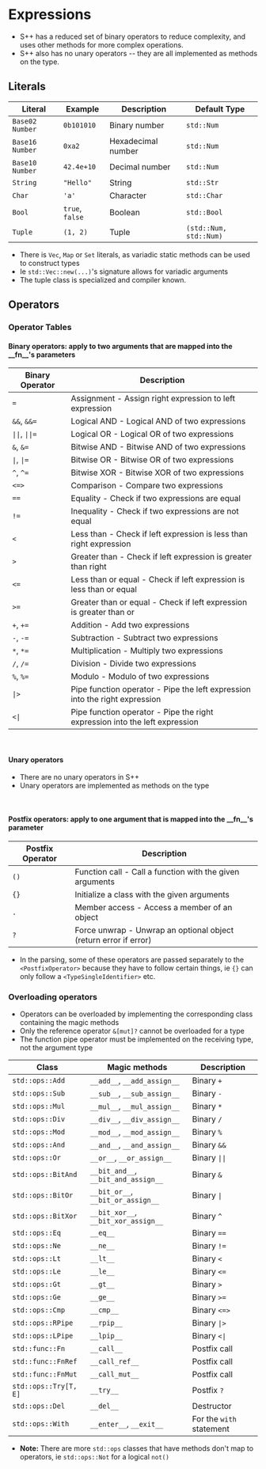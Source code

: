 # Expressions
- S++ has a reduced set of binary operators to reduce complexity, and uses other methods for more complex operations.
- S++ also has no unary operators -- they are all implemented as methods on the type.

## Literals
| Literal         | Example         | Description        | Default Type           |
|-----------------|-----------------|--------------------|------------------------|
| `Base02 Number` | `0b101010`      | Binary number      | `std::Num`             |
| `Base16 Number` | `0xa2`          | Hexadecimal number | `std::Num`             |
| `Base10 Number` | `42.4e+10`      | Decimal number     | `std::Num`             |
| `String`        | `"Hello"`       | String             | `std::Str`             |
| `Char`          | `'a'`           | Character          | `std::Char`            |
| `Bool`          | `true`, `false` | Boolean            | `std::Bool`            |
| `Tuple`         | `(1, 2)`        | Tuple              | `(std::Num, std::Num)` |
- There is `Vec`, `Map` or `Set` literals, as variadic static methods can be used to construct types
- Ie `std::Vec::new(...)`'s signature allows for variadic arguments
- The tuple class is specialized and compiler known.

## Operators
### Operator Tables
#### Binary operators: apply to two arguments that are mapped into the \_\_fn__'s parameters
| Binary Operator | Description                                                                 |
|-----------------|-----------------------------------------------------------------------------|
| `=`             | Assignment - Assign right expression to left expression                     |
| `&&`, `&&=`     | Logical AND - Logical AND of two expressions                                |
| `\|\|`, `\|\|=` | Logical OR - Logical OR of two expressions                                  |
| `&`, `&=`       | Bitwise AND - Bitwise AND of two expressions                                |
| `\|`, `\|=`     | Bitwise OR - Bitwise OR of two expressions                                  |
| `^`, `^=`       | Bitwise XOR - Bitwise XOR of two expressions                                |
| `<=>`           | Comparison - Compare two expressions                                        |
| `==`            | Equality - Check if two expressions are equal                               |
| `!=`            | Inequality - Check if two expressions are not equal                         |
| `<`             | Less than - Check if left expression is less than right expression          |
| `>`             | Greater than - Check if left expression is greater than right               |
| `<=`            | Less than or equal - Check if left expression is less than or equal         |
| `>=`            | Greater than or equal - Check if left expression is greater than or         |
| `+`, `+=`       | Addition - Add two expressions                                              |
| `-`, `-=`       | Subtraction - Subtract two expressions                                      |
| `*`, `*=`       | Multiplication - Multiply two expressions                                   |
| `/`, `/=`       | Division - Divide two expressions                                           |
| `%`, `%=`       | Modulo - Modulo of two expressions                                          |
| `\|>`           | Pipe function operator - Pipe the left expression into the right expression |
| `<\|`           | Pipe function operator - Pipe the right expression into the left expression |

<BR>

#### Unary operators
- There are no unary operators in S++
- Unary operators are implemented as methods on the type

<BR>

#### Postfix operators: apply to one argument that is mapped into the \_\_fn__'s parameter
| Postfix Operator | Description                                                      |
|------------------|------------------------------------------------------------------|
| `()`             | Function call - Call a function with the given arguments         |
| `{}`             | Initialize a class with the given arguments                      |
| `.`              | Member access - Access a member of an object                     |
| `?`              | Force unwrap - Unwrap an optional object (return error if error) |
- In the parsing, some of these operators are passed separately to the `<PostfixOperator>` because they have to follow certain things, ie `{}` can only follow a `<TypeSingleIdentifier>` etc.


### Overloading operators
- Operators can be overloaded by implementing the corresponding class containing the magic methods
- Only the reference operator `&[mut]?` cannot be overloaded for a type
- The function pipe operator must be implemented on the receiving type, not the argument type

| Class                 | Magic methods                       | Description              |
|-----------------------|-------------------------------------|--------------------------|
| `std::ops::Add`       | `__add__`, `__add_assign__`         | Binary `+`               |
| `std::ops::Sub`       | `__sub__`, `__sub_assign__`         | Binary `-`               |
| `std::ops::Mul`       | `__mul__`, `__mul_assign__`         | Binary `*`               |
| `std::ops::Div`       | `__div__`, `__div_assign__`         | Binary `/`               |
| `std::ops::Mod`       | `__mod__`, `__mod_assign__`         | Binary `%`               |
| `std::ops::And`       | `__and__`, `__and_assign__`         | Binary `&&`              |
| `std::ops::Or`        | `__or__`, `__or_assign__`           | Binary `\|\|`            |
| `std::ops::BitAnd`    | `__bit_and__`, `__bit_and_assign__` | Binary `&`               |
| `std::ops::BitOr`     | `__bit_or__`, `__bit_or_assign__`   | Binary `\|`              |
| `std::ops::BitXor`    | `__bit_xor__`, `__bit_xor_assign__` | Binary `^`               |
| `std::ops::Eq`        | `__eq__`                            | Binary `==`              |
| `std::ops::Ne`        | `__ne__`                            | Binary `!=`              |
| `std::ops::Lt`        | `__lt__`                            | Binary `<`               |
| `std::ops::Le`        | `__le__`                            | Binary `<=`              |
| `std::ops::Gt`        | `__gt__`                            | Binary `>`               |
| `std::ops::Ge`        | `__ge__`                            | Binary `>=`              |
| `std::ops::Cmp`       | `__cmp__`                           | Binary `<=>`             |
| `std::ops::RPipe`     | `__rpip__`                          | Binary `\|>`             |
| `std::ops::LPipe`     | `__lpip__`                          | Binary `<\|`             |
| `std::func::Fn`       | `__call__`                          | Postfix call             |
| `std::func::FnRef`    | `__call_ref__`                      | Postfix call             |
| `std::func::FnMut`    | `__call_mut__`                      | Postfix call             |
| `std::ops::Try[T, E]` | `__try__`                           | Postfix `?`              |
| `std::ops::Del`       | `__del__`                           | Destructor               |
| `std::ops::With`      | `__enter__`, `__exit__`             | For the `with` statement |
- **Note:** There are more `std::ops` classes that have methods don't map to operators, ie `std::ops::Not` for a logical `not()`


